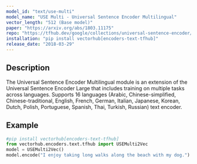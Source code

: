 ```yaml
---
model_id: "text/use-multi"
model_name: "USE Multi - Universal Sentence Encoder Multilingual"
vector_length: "512 (Base model)"
paper: "https://arxiv.org/abs/1803.11175" 
repo: "https://tfhub.dev/google/collections/universal-sentence-encoder/1"
installation: "pip install vectorhub[encoders-text-tfhub]"
release_date: "2018-03-29"
---
```


## Description

The Universal Sentence Encoder Multilingual module is an extension of the Universal Sentence Encoder Large that includes training on multiple tasks across languages. Supports 16 languages (Arabic, Chinese-simplified, Chinese-traditional, English, French, German, Italian, Japanese, Korean, Dutch, Polish, Portuguese, Spanish, Thai, Turkish, Russian) text encoder.

## Example

```python
#pip install vectorhub[encoders-text-tfhub]
from vectorhub.encoders.text.tfhub import USEMulti2Vec
model = USEMulti2Vec()
model.encode("I enjoy taking long walks along the beach with my dog.")
```
